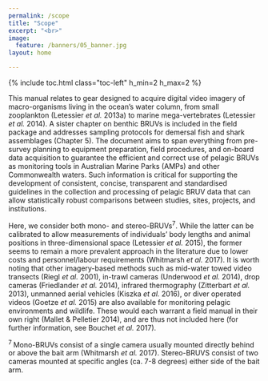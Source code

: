 ```yaml
---
permalink: /scope
title: "Scope"
excerpt: "<br>"
image:
  feature: /banners/05_banner.jpg
layout: home

---
```

{% include toc.html class="toc-left" h_min=2 h_max=2 %} 

This manual relates to gear designed to acquire digital video imagery of macro-organisms living in the ocean’s water column, from small zooplankton (Letessier _et al._ 2013a) to marine mega-vertebrates (Letessier _et al._ 2014). A sister chapter on benthic BRUVs is included in the field package and addresses sampling protocols for demersal fish and shark assemblages (Chapter 5). The document aims to span everything from pre-survey planning to equipment preparation, field procedures, and on-board data acquisition to guarantee the efficient and correct use of pelagic BRUVs as monitoring tools in Australian Marine Parks (AMPs) and other Commonwealth waters. Such information is critical for supporting the development of consistent, concise, transparent and standardised guidelines in the collection and processing of pelagic BRUV data that can allow statistically robust comparisons between studies, sites, projects, and institutions.

Here, we consider both mono- and stereo-BRUVs<sup>7</sup>. While the latter can be calibrated to allow measurements of individuals’ body lengths and animal positions in three-dimensional space (Letessier _et al._ 2015), the former seems to remain a more prevalent approach in the literature due to lower costs and personnel/labour requirements (Whitmarsh _et al._ 2017). It is worth noting that other imagery-based methods such as mid-water towed video transects (Riegl _et al._ 2001), in-trawl cameras (Underwood _et al._ 2014), drop cameras (Friedlander _et al._ 2014), infrared thermography (Zitterbart _et al._ 2013), unmanned aerial vehicles (Kiszka _et al._ 2016), or diver operated videos (Goetze _et al._ 2015) are also available for monitoring pelagic environments and wildlife. These would each warrant a field manual in their own right (Mallet & Pelletier 2014), and are thus not included here (for further information, see Bouchet _et al._ 2017).

<sup>7 </sup>Mono-BRUVs consist of a single camera usually mounted directly behind or above the bait arm (Whitmarsh _et al._ 2017). Stereo-BRUVS consist of two cameras mounted at specific angles (ca. 7-8 degrees) either side of the bait arm.